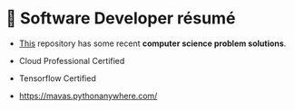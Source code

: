 <!---
- 👋 Hi, I’m @mavas
- 👀 I’m currently interested in getting hired for software work.
- 🌱 I’m currently learning to pass the official TensorFlow certification
- 💞️ I’m looking to collaborate on ...
- 📫 How to reach me ...
--->
# 👋 Software Developer résumé

- [This](https://github.com/mavas/hackerrank) repository has some recent **computer science problem solutions**.

- Cloud Professional Certified

- Tensorflow Certified

- https://mavas.pythonanywhere.com/
